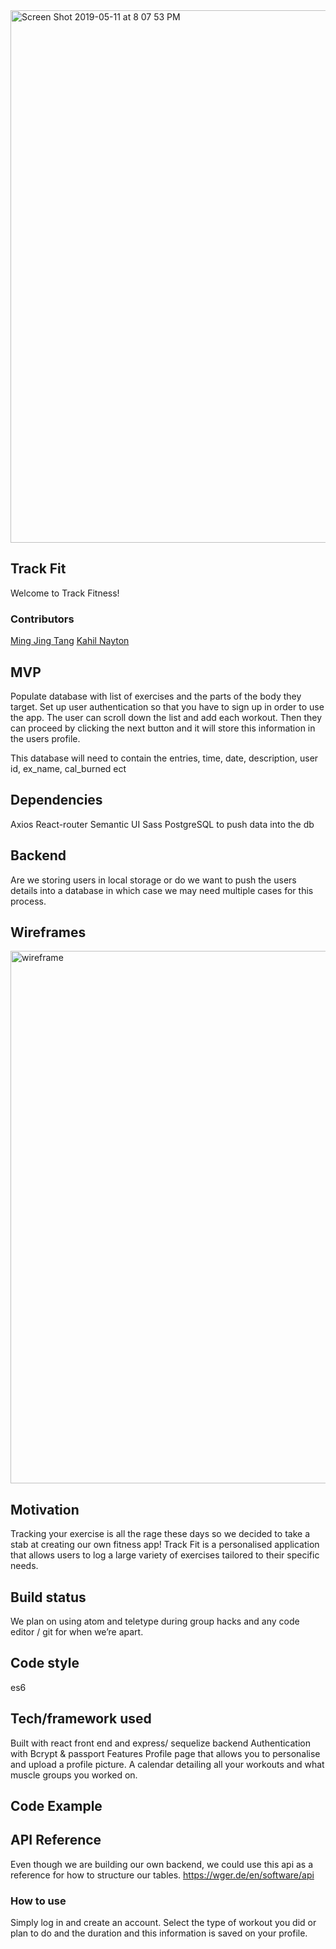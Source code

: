 <img width="852" alt="Screen Shot 2019-05-11 at 8 07 53 PM" src="https://media.git.generalassemb.ly/user/19642/files/08852b00-7596-11e9-86a2-02210ed9edf2">

## Track Fit
Welcome to Track Fitness!


### Contributors

[Ming Jing Tang]()
[Kahil Nayton]()




## MVP
Populate database with list of exercises and the parts of the body they target.
Set up user authentication so that you have to sign up in order to use the app.
The user can scroll down the list and add each workout. Then they can proceed by clicking the next button and it will store this information in the users profile.

This database will need to contain the entries, time, date, description, user id, ex_name, cal_burned ect


## Dependencies

Axios
React-router
Semantic UI
Sass
PostgreSQL to push data into the db


## Backend
Are we storing users in local storage or do we want to push the users details into a database in which case we may need multiple cases for this process.

## Wireframes

<img width="852" alt="wireframe" src="https://user-images.githubusercontent.com/29616227/57585371-38a8cd00-74b5-11e9-9e4f-2f3e6804421d.JPG">




## Motivation
Tracking your exercise is all the rage these days so we decided to take a stab at creating our own fitness app! Track Fit is a personalised application that allows users to log a large variety of exercises tailored to their specific needs.

## Build status
We plan on using atom and teletype during group hacks and any code editor / git for when we’re apart.  

## Code style
es6

## Tech/framework used
Built with react front end and express/ sequelize backend
Authentication with Bcrypt & passport
Features
Profile page that allows you to personalise and upload a profile picture. A calendar detailing all your workouts and what muscle groups you worked on.

## Code Example


## API Reference
Even though we are building our own backend, we could use this api as a reference for how to structure our tables.
https://wger.de/en/software/api

### How to use
Simply log in and create an account. Select the type of workout you did or plan to do and the duration and this information is saved on your profile.
